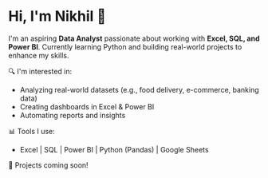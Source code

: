 # Hi, I'm Nikhil 👋

I'm an aspiring **Data Analyst** passionate about working with **Excel, SQL, and Power BI**. Currently learning Python and building real-world projects to enhance my skills.

🔍 I'm interested in:
- Analyzing real-world datasets (e.g., food delivery, e-commerce, banking data)
- Creating dashboards in Excel & Power BI
- Automating reports and insights

📊 Tools I use:
- Excel | SQL | Power BI | Python (Pandas) | Google Sheets

📁 Projects coming soon!
